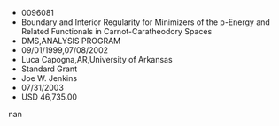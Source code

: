 
* 0096081
* Boundary and Interior Regularity for Minimizers of the p-Energy and Related Functionals in Carnot-Caratheodory Spaces
* DMS,ANALYSIS PROGRAM
* 09/01/1999,07/08/2002
* Luca Capogna,AR,University of Arkansas
* Standard Grant
* Joe W. Jenkins
* 07/31/2003
* USD 46,735.00

nan
